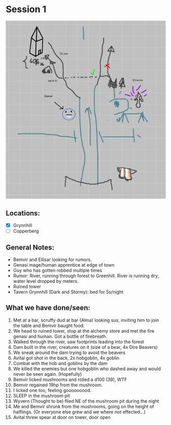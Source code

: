 # Session 1
![Roll20 drawings](../images/s1_drawings.png)

## Locations:
- [x] Grynnhill
- [ ] Copperberg

## General Notes:
* Bemvir and Ellisar looking for rumors.
* Genasi mage/human apprentice at edge of town
* Guy who has gotten robbed multiple times
* Rumor: River, running through forest to Greenhill. River is running dry, water level dropped by meters.
* Ruined tower
* Tavern Grynnhill (Dark and Stormy): bed for 5s/night

## What we have done/seen:
1. Met at a bar, scruffy dud at bar (Alma) looking sus, inviting him to join the table and Bemvir baught food.
2. We head to ruined tower, stop at the alchemy store and met the fire genasi and human. Got a bottle of firebreath.
3. Walked through the river, saw footprints leading into the forest
4. Dam built in the river, creatures on it (size of a bear, 4x Dire Beavers)
5. We sneak around the dam trying to avoid the beavers
6. Avital got shot in the back, 2x hobgoblin, 4x goblin
7. Combat with the hob and goblins by the dam
8. We killed the enemies but one hobgoblin who dashed away and would never be seen again. (Hopefully)
9. Bemvir licked mushrooms and rolled a d100 (39), WTF
10. Bemvir regained 19hp from the mushroom.
11. I licked one too, feeling gooooooood.
12. SLEEP in the mushroom pit
13. Wyvern (Thought to be) flied NE of the mushroom pit during the night
14. Me and Bemvir shrunk from the mushrooms, going on the height of halflings. (Or everyone else grew and we where not effected...)
15. Avital threw spear at door on tower, door open